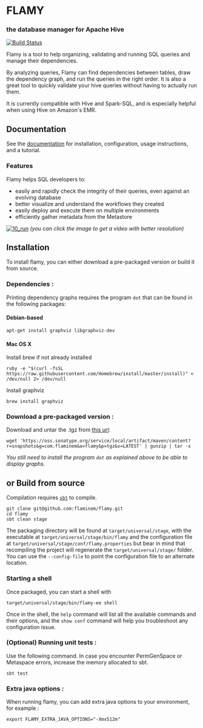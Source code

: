 # FLAMY
### the database manager for Apache Hive

[![Build Status](https://api.travis-ci.org/flaminem/flamy.svg)](https://travis-ci.org/flaminem/flamy)


Flamy is a tool to help organizing, validating and running SQL queries and manage their dependencies.

By analyzing queries, Flamy can find dependencies between tables, draw the dependency graph, and run the queries in the right order.
It is also a great tool to quickly validate your hive queries without having to actually run them.
 
It is currently compatible with Hive and Spark-SQL, and is especially helpful when using Hive on Amazon's EMR. 

## Documentation

See the [documentation](http://flamy.readthedocs.io/en/latest/index.html) for installation, configuration, usage instructions, and a tutorial.


### Features
Flamy helps SQL developers to:

- easily and rapidly check the integrity of their queries, even against an evolving database
- better visualize and understand the workflows they created
- easily deploy and execute them on multiple environments
- efficiently gather metadata from the Metastore
 
[![10_run](https://github.com/flaminem/flamy-demo/raw/master/gifs/10_run.gif)](https://asciinema.org/a/qel0wqJ5t4drKsU9JS1ymajXZ)
*(you can click the image to get a video with better resolution)*

## Installation

To install flamy, you can either download a pre-packaged version or build it from source.

### Dependencies :

Printing dependency graphs requires the program `dot` that can be found in the following packages:

#### Debian-based

```
apt-get install graphviz libgraphviz-dev
```

#### Mac OS X

Install brew if not already installed
```
ruby -e "$(curl -fsSL https://raw.githubusercontent.com/Homebrew/install/master/install)" < /dev/null 2> /dev/null
```

Install graphviz
```
brew install graphviz
```

### Download a pre-packaged version :

Download and untar the .tgz from [this url](https://oss.sonatype.org/service/local/artifact/maven/content?r=snapshots&g=com.flaminem&a=flamy&p=tgz&v=LATEST):
```
wget 'https://oss.sonatype.org/service/local/artifact/maven/content?r=snapshots&g=com.flaminem&a=flamy&p=tgz&v=LATEST' | gunzip | tar -x
```

*You still need to install the program `dot` as explained above to be able to display graphs.*

## or Build from source

Compilation requires [`sbt`](http://www.scala-sbt.org/) to compile.

```
git clone git@github.com:flaminem/flamy.git
cd flamy
sbt clean stage
```

The packaging directory will be found at `target/universal/stage`,  with the executable at `target/universal/stage/bin/flamy`
and the configuration file at `target/universal/stage/conf/flamy.properties` 
but bear in mind that recompiling the project will regenerate the `target/universal/stage/` folder.
You can use the `--config-file` to point the configuration file to an alternate location.

### Starting a shell

Once packaged, you can start a shell with 

```
target/universal/stage/bin/flamy-ee shell
```

Once in the shell, the `help` command will list all the available commands and their options, and the `show conf` command
will help you troubleshoot any configuration issue.


### (Optional) Running unit tests :

Use the following command. In case you encounter PermGenSpace or Metaspace errors, 
increase the memory allocated to sbt.
```
sbt test
```

### Extra java options :

When running flamy, you can add extra java options to your environment, for example :
```
export FLAMY_EXTRA_JAVA_OPTIONS="-Xmx512m"
```


